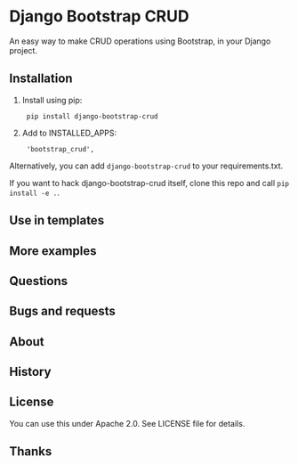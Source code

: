 Django Bootstrap CRUD
=====================

An easy way to make CRUD operations using Bootstrap, in your Django project.

Installation
------------
1. Install using pip:

        pip install django-bootstrap-crud

2. Add to INSTALLED_APPS:

        'bootstrap_crud',

Alternatively, you can add `django-bootstrap-crud` to your requirements.txt.

If you want to hack django-bootstrap-crud itself, clone this repo and call `pip install -e .`.

Use in templates
----------------

More examples
-------------

Questions
---------

Bugs and requests
-----------------

About
-----

History
-------

License
-------

You can use this under Apache 2.0. See LICENSE file for details.

Thanks
------
